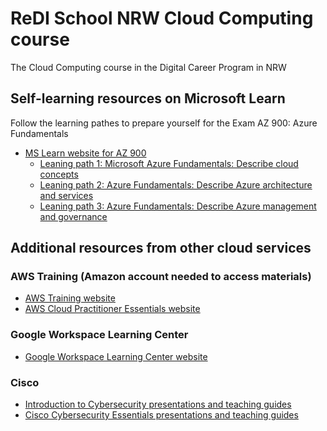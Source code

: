 # ReDI School NRW Cloud Computing course
The Cloud Computing course in the Digital Career Program in NRW

## Self-learning resources on Microsoft Learn
Follow the learning pathes to prepare yourself for the Exam AZ 900: Azure Fundamentals
- [MS Learn website for AZ 900](https://learn.microsoft.com/en-us/certifications/exams/az-900/)
  - [Leaning path 1: Microsoft Azure Fundamentals: Describe cloud concepts](https://learn.microsoft.com/en-us/training/paths/microsoft-azure-fundamentals-describe-cloud-concepts/)
  - [Leaning path 2: Azure Fundamentals: Describe Azure architecture and services](https://learn.microsoft.com/en-us/training/paths/azure-fundamentals-describe-azure-architecture-services/)
  - [Leaning path 3: Azure Fundamentals: Describe Azure management and governance](https://learn.microsoft.com/en-us/training/paths/describe-azure-management-governance/)

## Additional resources from other cloud services
### AWS Training (Amazon account needed to access materials)
- [AWS Training website](https://www.aws.training/)
- [AWS Cloud Practitioner Essentials website](https://www.aws.training/Details/eLearning?id=60697)

### Google Workspace Learning Center
- [Google Workspace Learning Center website](https://support.google.com/a/users/?hl=en#topic=)

### Cisco
- [Introduction to Cybersecurity presentations and teaching guides](https://redischool1.sharepoint.com/:f:/r/sites/CloudComputing-Teachers/Freigegebene%20Dokumente/Teachers/Teaching_Materials/2022_Spring/Cisco_Introduction%20to%20Cybersecurity?csf=1&web=1&e=gQwd3b)
- [Cisco Cybersecurity Essentials presentations and teaching guides](https://redischool1.sharepoint.com/:f:/r/sites/CloudComputing-Teachers/Freigegebene%20Dokumente/Teachers/Teaching_Materials/2022_Spring/Cisco_Cybersecurity_Essentials?csf=1&web=1&e=MWmQov)
